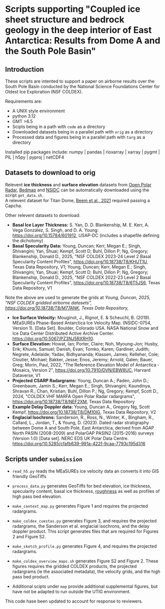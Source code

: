 # Scripts supporting "Coupled ice sheet structure and bedrock geology in the deep interior of East Antarctica: Results from Dome A and the South Pole Basin"

## Introduction
These scripts are intented to support a paper on airborne results over the South Pole Basin conducted by the National Science Foundations Center for Oldest Ice Exploration (NSF COLDEX).

Requirements are:
* A UNIX style environment
* python 3.12
* GMT >6.5
* Scipts being in a path with `code` as a directory
* Downloaded datasets being in a parallel path with `orig` as a directory
* Processed data and figures being in a parallel path with `targ` as a directory

Installed pip packages include:
numpy | pandas | rioxarray | xarray | pygmt | PIL | h5py | pyproj | netCDF4

## Datasets to download to orig
Relevent **ice thickness** and **surface elevation** datasets from [Open Polar Radar](https://www.openpolarradar.org), [Bedmap](https://www.bas.ac.uk/project/bedmap/) and [NSIDC](https://nsidc.org/data/atl14/versions/4) can be automatically downloaded using the script `get_data.sh`.  
A relevent dataset for Titan Dome, [Beem et al., 2021](https://doi.org/10.15784/601437) required passing a Capcha.

Other relevent datasets to download:
* **Basal Ice Layer Thickness:** S. Yan, D. D. Blankenship, M. E. Kerr, A. Vega González, S. Singh, and D. A. Young: https://doi.org/10.15784/601912, USAP-DC (includes a shapefile defining the dichotomy)
* **Basal Specularity Data:** Young, Duncan; Kerr, Megan E.; Singh, Shivangini; Yan, Shuai; Kempf, Scott D; Buhl, Dillon P; Ng, Gregory; Blankenship, Donald D., 2025, "NSF COLDEX 2023-24 Level 2 Basal Specularity Content Profiles", https://doi.org/10.18738/T8/KHUT1U, Texas Data Repository, V1; Young, Duncan; Kerr, Megan E.; Singh, Shivangini; Yan, Shuai; Kempf, Scott D; Buhl, Dillon P; Ng, Gregory; Blankenship, Donald D., 2025, "NSF COLDEX 2022-23 Level 2 Basal Specularity Content Profiles", https://doi.org/10.18738/T8/6T5JS6, Texas Data Repository, V1

Note the above are used to generate the grids at *Young, Duncan, 2025, "NSF COLDEX gridded airborne datasets", https://doi.org/10.18738/T8/M77ANK, Texas Data Repository,*
* **Ice Surface Velocity:** Mouginot, J., Rignot, E. & Scheuchl, B. (2019). MEaSUREs Phase-Based Antarctica Ice Velocity Map. (NSIDC-0754, Version 1). [Data Set]. Boulder, Colorado USA. NASA National Snow and Ice Data Center Distributed Active Archive Center. https://doi.org/10.5067/PZ3NJ5RXRH10.
* **Surface Elevation:** Howat, Ian; Porter, Claire; Noh, Myoung-Jon; Husby, Erik; Khuvis, Samuel; Danish, Evan; Tomko, Karen; Gardiner, Judith; Negrete, Adelaide; Yadav, Bidhyananda; Klassen, James; Kelleher, Cole; Cloutier, Michael; Bakker, Jesse; Enos, Jeremy; Arnold, Galen; Bauer, Greg; Morin, Paul, 2022, "The Reference Elevation Model of Antarctica - Mosaics, Version 2", https://doi.org/10.7910/DVN/EBW8UC, Harvard Dataverse, V1
* **Projected CSARP Radargrams:** Young, Duncan A.; Paden, John D.; Greenbaum, Jamin S.; Kerr, Megan E.; Singh, Shivangini; Kaundinya, Shravan R.; Chan, Kristian; Buhl, Dillon P.; Ng, Gregory; Kempf, Scott D., 2024, "COLDEX VHF MARFA Open Polar Radar radargrams", https://doi.org/10.18738/T8/NEF2XM, Texas Data Repository
* **Example Delay Doppler data:** Young, Duncan A., Gregory Ng, Scott Kempf, https://doi.org/10.18738/T8/DM10IG, Texas Data Repository, V2
* **Englacial Isochrons:** Sanderson, R., Ross, N., Winter, K., Bingham, R., Callard, L., Jordan, T., & Young, D. (2023). Dated radar stratigraphy between Dome A and South Pole, East Antarctica, derived from AGAP North PASIN (2008-2009) and PolarGAP PASIN2 (2015-2016) surveys (Version 1.0) [Data set]. NERC EDS UK Polar Data Centre. https://doi.org/10.5285/cfafb639-991a-422f-9caa-7793c195d316

## Scripts under `submission`
* `read_h5.py` reads the MEaSUREs ice velocity data an converts it into GIS friendly GeoTiffs
* `process_data.py` generates GeoTiffs for bed elevation, ice thickness, specularity content, basal ice thickness, [roughness](http://dx.doi.org/10.1029/2000JE001429) as well as profiles of high pass bed elevation.
* `make_context_map.py` generates Figure 1 and requires the projected radargrams.
* `make_coldex_cuestas.py` generates Figure 3, and requires the projected radargrams, the Sanderson et al. englacial isochrons, and the delay doppler product.  This script generates files that are required for Figures 2 and Figure S2.
* `make_sketch_profile.py` generates Figure 4, and requires the projected radargrams.
* `make_coldex_overview_maps.sh` generates Figure S2 and Figure 2.  These figures requires the gridded COLDEX products, the projected radargrams (ie the associated metadata), the velocity grids, and the high pass bed product.

* Additional scipts under `map` provide additional supplemental figures, but have not be adapted to run outside the UTIG environment.

This code hase been updated to account for response to reviewers.


